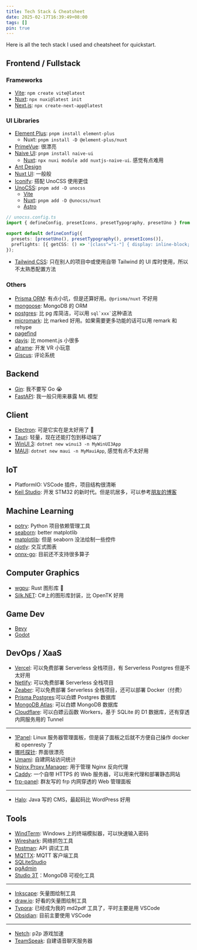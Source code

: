 ```yaml
---
title: Tech Stack & Cheatsheet
date: 2025-02-17T16:39:49+08:00
tags: []
pin: true
---
```


Here is all the tech stack I used and cheatsheet for quickstart.

## Frontend / Fullstack

### Frameworks

- [Vite](https://cn.vite.dev/guide/cli.html): `npm create vite@latest`
- [Nuxt](https://nuxt.com/docs/guide/directory-structure/app): `npx nuxi@latest init`
- [Next.js](https://nextjs.org/docs/app/getting-started/project-structure): `npx create-next-app@latest`

### UI Libraries

- [Element Plus](https://element-plus.org/zh-CN/component/overview.html): `pnpm install element-plus`
  - Nuxt: `pnpm install -D @element-plus/nuxt`
- [PrimeVue](https://primevue.org/setup/): 很漂亮
- [Naive UI](https://www.naiveui.com/zh-CN/os-theme/components/button): `pnpm install naive-ui`
  - [Nuxt](https://www.naiveui.com/zh-CN/os-theme/docs/nuxtjs): `npx nuxi module add nuxtjs-naive-ui`. 感觉有点难用
- [Ant Design](https://ant.design/components/overview-cn/?locale=zh-CN)
- [Nuxt UI](https://ui.nuxt.com/components/accordion): 一般般
- [Iconify](https://icon-sets.iconify.design/): 搭配 UnoCSS 使用更佳
- [UnoCSS](https://unocss.dev/guide/): `pnpm add -D unocss`
  - [Vite](https://unocss.dev/integrations/vite)
  - [Nuxt](https://unocss.dev/integrations/nuxt): `pnpm add -D @unocss/nuxt`
  - [Astro](https://unocss.dev/integrations/astro)

```ts
// unocss.config.ts
import { defineConfig, presetIcons, presetTypography, presetUno } from "unocss";

export default defineConfig({
  presets: [presetUno(), presetTypography(), presetIcons()],
  preflights: [{ getCSS: () => '[class^="i-"] { display: inline-block; }' }],
});
```

- [Tailwind CSS](https://tailwindcss.com/docs/styling-with-utility-classes): 只在别人的项目中或使用自带 Tailwind 的 UI 库时使用，所以不太熟悉配置方法

### Others

- [Prisma ORM](https://www.prisma.io/docs/orm/prisma-schema/data-model/models): 有点小坑，但是还算好用。`@prisma/nuxt` 不好用
- [mongoose](https://mongoosejs.com/docs/guide.html): MongoDB 的 ORM
- [postgres](https://github.com/porsager/postgres): 比 pg 库简洁，可以用 `` sql`xxx` ``这种语法
- [micromark](https://github.com/micromark/micromark): 比 marked 好用。如果需要更多功能的话可以用 remark 和 rehype
- [pagefind](https://pagefind.app/docs/)
- [dayjs](https://day.js.org/): 比 moment.js 小很多
- [aframe](https://aframe.io/): 开发 VR 小玩意
- [Giscus](https://giscus.app/zh-CN): 评论系统

## Backend

- [Gin](https://gin-gonic.com/zh-cn/docs/examples/): 我不要写 Go 😭
- [FastAPI](https://fastapi.tiangolo.com/tutorial/first-steps/): 我一般只用来暴露 ML 模型

## Client

- [Electron](https://www.electronjs.org/zh/docs/latest/): 可是它实在是太好用了 🥺
- [Tauri](https://tauri.app/zh-cn/start/create-project/): 轻量，现在还能打包到移动端了
- [WinUI 3](https://learn.microsoft.com/zh-cn/windows/apps/winui/winui3/): `dotnet new winui3 -n MyWinUI3App`
- [MAUI](https://learn.microsoft.com/zh-cn/dotnet/maui/get-started/installation): `dotnet new maui -n MyMauiApp`, 感觉有点不太好用

## IoT

- PlatformIO: VSCode 插件，项目结构很清晰
- [Keil Studio](https://www.keil.arm.com/): 开发 STM32 的新时代。但是坑居多，可以参考[朋友的博客](https://blog.katorly.com/STM32-VSCode-with-Keil-Studio/)

## Machine Learning

- [potry](https://python-poetry.org/docs/): Python 项目依赖管理工具
- [seaborn](https://seaborn.pydata.org/api.html): better matplotlib
- [matplotlib](https://matplotlib.org/stable/api/index.html): 但是 seaborn 没法绘制一些控件
- [plotly](https://plotly.com/python-api-reference/): 交互式图表
- [onnx-go](https://github.com/oramasearch/onnx-go): 目前还不支持很多算子

## Computer Graphics

- [wgpu](https://wgpu.rs/): Rust 图形库 🦀
- [Silk.NET](https://dotnet.github.io/Silk.NET/): C#上的图形库封装，比 OpenTK 好用

## Game Dev

- [Bevy](https://bevyengine.org/learn/quick-start/getting-started/)
- [Godot](https://godotengine.org/)

## DevOps / XaaS

- [Vercel](https://vercel.com/pricing): 可以免费部署 Serverless 全栈项目，有 Serverless Postgres 但是不太好用
- [Netlify](https://www.netlify.com/pricing/): 可以免费部署 Serverless 全栈项目
- [Zeaber](https://zeabur.com/zh-CN/pricing): 可以免费部署 Serverless 全栈项目，还可以部署 Docker（付费）
- [Prisma Postgres](https://www.prisma.io/pricing):可以白嫖 Postgres 数据库
- [MongoDB Atlas](https://www.mongodb.com/pricing): 可以白嫖 MongoDB 数据库
- [Cloudflare](https://www.cloudflare.com/zh-cn/plans/): 可以白嫖云函数 Workers，基于 SQLite 的 D1 数据库，还有穿透内网服务用的 Tunnel

---

- [1Panel](https://1panel.cn/docs/installation/online_installation/): Linux 服务器管理面板，但是装了面板之后就不方便自己操作 docker 和 openresty 了
- [哪吒探针](https://nezha.wiki/): 界面很漂亮
- [Umami](https://umami.is/): 自建网站访问统计
- [Nginx Proxy Manager](https://nginxproxymanager.com/guide/): 用于管理 Nginx 反向代理
- [Caddy](https://caddyserver.com/docs/): 一个自带 HTTPS 的 Web 服务器，可以用来代理和部署静态网站
- [frp-panel](https://github.com/VaalaCat/frp-panel): 群友写的 frp 内网穿透的 Web 管理面板

---

- [Halo](https://docs.halo.run/getting-started/install/docker-compose): Java 写的 CMS，最起码比 WordPress 好用

## Tools

- [WindTerm](https://github.com/kingToolbox/WindTerm): Windows 上的终端模拟器，可以快速输入密码
- [Wireshark](https://www.wireshark.org/): 网络抓包工具
- [Postman](https://www.postman.com/): API 调试工具
- [MQTTX](https://mqttx.app/zh): MQTT 客户端工具
- [SQLiteStudio](https://sqlitestudio.pl/)
- [pgAdmin](https://www.pgadmin.org/)
- [Studio 3T](https://studio3t.com/)：MongoDB 可视化工具

---

- [Inkscape](https://inkscape.org/zh-hans/): 矢量图绘制工具
- [draw.io](https://app.diagrams.net/): 好看的矢量图绘制工具
- [Typora](https://typora.io/): 已经成为我的 md2pdf 工具了，平时主要是用 VSCode
- [Obsidian](https://obsidian.md/): 目前主要使用 VSCode

---

- [Netch](https://github.com/netchx/netch): p2p 游戏加速
- [TeamSpeak](https://teamspeak.com/zh-CN/downloads/#server): 自建语音聊天服务器
